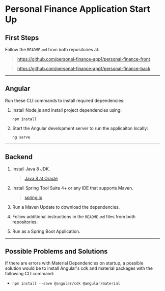 # Personal Finance Application Start Up

## First Steps

Follow the `README.md` from both repositories at:

> https://github.com/personal-finance-app1/personal-finance-front

> https://github.com/personal-finance-app1/personal-finance-back

---
## Angular

Run these CLI commands to install required dependencies:

1. Install Node.js and install project dependencies using:

    `npm install`

2. Start the Angular development server to run the applicaiton locally: 

    `ng serve`

---
## Backend

1. Install Java 8 JDK.

    > [Java 8 at Oracle](https://www.oracle.com/java/technologies/javase/javase-jdk8-downloads.html)

2. Install Spring Tool Suite 4+ or any IDE that supports Maven.

    > [spring.io](https://spring.io/tools)

3. Run a Maven Update to download the dependencies.

4. Follow additional instructions in the `README.md` files from both repositories.

5. Run as a Spring Boot Application.

---
## Possible Problems and Solutions

If there are errors with Material Dependencies on startup, a possible solution would be to install Angular's cdk and material packages with the following CLI command:

* `npm install --save @angular/cdk @angular/material`

